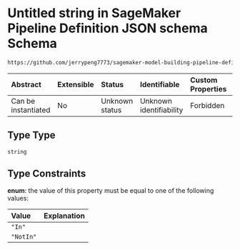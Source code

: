 # Untitled string in SageMaker Pipeline Definition JSON schema Schema

```txt
https://github.com/jerrypeng7773/sagemaker-model-building-pipeline-definition-JSON-schema/schema/#/definitions/InCondition/properties/Type
```



| Abstract            | Extensible | Status         | Identifiable            | Custom Properties | Additional Properties | Access Restrictions | Defined In                                                                                           |
| :------------------ | :--------- | :------------- | :---------------------- | :---------------- | :-------------------- | :------------------ | :--------------------------------------------------------------------------------------------------- |
| Can be instantiated | No         | Unknown status | Unknown identifiability | Forbidden         | Allowed               | none                | [pipeline-definition.schema.json*](../../out/pipeline-definition.schema.json "open original schema") |

## Type Type

`string`

## Type Constraints

**enum**: the value of this property must be equal to one of the following values:

| Value     | Explanation |
| :-------- | :---------- |
| `"In"`    |             |
| `"NotIn"` |             |
